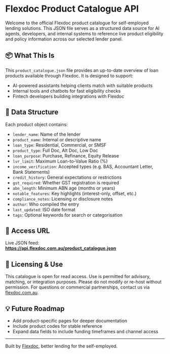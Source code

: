 # Flexdoc Product Catalogue API

Welcome to the official Flexdoc product catalogue for self-employed lending solutions. This JSON file serves as a structured data source for AI agents, developers, and internal systems to reference live product eligibility and policy information across our selected lender panel.

## 📦 What This Is

This `product_catalogue.json` file provides an up-to-date overview of loan products available through Flexdoc. It is designed to support:

- AI-powered assistants helping clients match with suitable products
- Internal tools and chatbots for fast eligibility checks
- Fintech developers building integrations with Flexdoc

## 🧾 Data Structure

Each product object contains:

- `lender_name`: Name of the lender
- `product_name`: Internal or descriptive name
- `loan_type`: Residential, Commercial, or SMSF
- `product_type`: Full Doc, Alt Doc, Low Doc
- `loan_purpose`: Purchase, Refinance, Equity Release
- `lvr_limit`: Maximum Loan-to-Value Ratio (%)
- `income_verification`: Accepted types (e.g. BAS, Accountant Letter, Bank Statements)
- `credit_history`: General expectations or restrictions
- `gst_required`: Whether GST registration is required
- `abn_length`: Minimum ABN age (months or years)
- `notable_features`: Key highlights (interest-only, offset, etc.)
- `compliance_notes`: Licensing or disclosure notes
- `author`: Who compiled the entry
- `last_updated`: ISO date format
- `tags`: Optional keywords for search or categorisation

## 🔗 Access URL

Live JSON feed:  
**https://api.flexdoc.com.au/product_catalogue.json**

## 🔐 Licensing & Use

This catalogue is open for read access. Use is permitted for advisory, matching, or integration purposes. Please do not modify or re-host without permission. For questions or commercial partnerships, contact us via [flexdoc.com.au](https://flexdoc.com.au).

## 💡 Future Roadmap

- Add product-specific pages for deeper documentation
- Include product codes for stable reference
- Expand data fields to include funding timeframes and channel access

---

Built by [Flexdoc](https://flexdoc.com.au), better lending for the self-employed.
